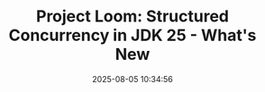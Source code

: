 ---
layout: post
title: "Project Loom: Structured Concurrency in JDK 25 - What's New"
date:   2025-08-05 10:34:56
comments: true
categories: java jdk25 threads concurrency
tags:
    - java
    - jdk25
    - threads
    - concurrency
summary: "Explore the latest evolution of structured concurrency in JDK 25 with JEP 505, featuring the new Joiner API, static factory methods, and enhanced configuration options"
social-share: true
social-title: "Project Loom: Structured Concurrency in JDK 25 - What's New"
social-tags: "Java, JDK25, Threads, Concurrency"
math: false
rockthejvm: https://rockthejvm.com/articles/structured-concurrency-jdk-25
---